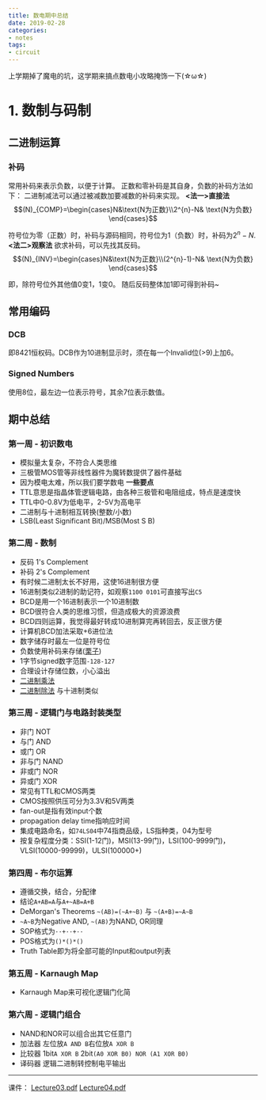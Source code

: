 ```yaml
---
title: 数电期中总结
date: 2019-02-28
categories:
- notes
tags:
- circuit
---
```

上学期掉了魔电的坑，这学期来搞点数电小攻略掩饰一下(☆ω☆)


<!--more-->

# 1. 数制与码制
## 二进制运算
### 补码
常用补码来表示负数，以便于计算。
正数和零补码是其自身，负数的补码方法如下：
二进制减法可以通过被减数加要减数的补码来实现。
**<法一>直接法**
$$(N)_{COMP}=\begin{cases}N&\text{N为正数}\\2^{n}-N& \text{N为负数} \end{cases}$$

符号位为零（正数）时，补码与源码相同，符号位为1（负数）时，补码为$2^{n}-N$.
**<法二>观察法**
欲求补码，可以先找其反码。
$$(N)_{INV}=\begin{cases}N&\text{N为正数}\\(2^{n}-1)-N& \text{N为负数} \end{cases}$$

即，除符号位外其他值0变1，1变0。
随后反码整体加1即可得到补码~

## 常用编码
### DCB
即8421恒权码。DCB作为10进制显示时，须在每一个Invalid位(>9)上加6。

### Signed Numbers
使用8位，最左边一位表示符号，其余7位表示数值。


## 期中总结
### 第一周 - 初识数电
 - 模拟量太复杂，不符合人类思维
 - 三极管MOS管等非线性器件为魔转数提供了器件基础
 - 因为模电太难，所以我们要学数电
**一些要点**
 - TTL意思是指晶体管逻辑电路，由各种三极管和电阻组成，特点是速度快
 - TTL中0-0.8V为低电平，2-5V为高电平
 - 二进制与十进制相互转换(整数/小数)
 - LSB(Least Significant Bit)/MSB(Most S B)

### 第二周 - 数制
 - 反码 1's Complement
 - 补码 2's Complement
 - 有时候二进制太长不好用，这使16进制很方便
 - 16进制类似2进制的助记符，如观察`1100 0101`可直接写出`C5`
 - BCD是用一个16进制表示一个10进制数
 - BCD很符合人类的思维习惯，但造成极大的资源浪费
 - BCD四则运算，我觉得最好转成10进制算完再转回去，反正很方便
 - 计算机BCD加法采取+6进位法
 - 数字储存时最左一位是符号位
 - 负数使用补码来存储([栗子][1])
 - 1字节signed数字范围`-128-127`
 - 合理设计存储位数，小心溢出
 - [二进制乘法](https://zhidao.baidu.com/question/293829485.html)
 - [二进制除法](https://zhidao.baidu.com/question/304091753926723564.html) 与十进制类似

### 第三周 - 逻辑门与电路封装类型
 - 非门 NOT
 - 与门 AND
 - 或门 OR
 - 非与门 NAND
 - 非或门 NOR
 - 异或门 XOR
 - 常见有TTL和CMOS两类
 - CMOS按照供压可分为3.3V和5V两类
 - fan-out是指有效input个数
 - propagation delay time指响应时间
 - 集成电路命名，如`74LS04`中74指商品级，LS指种类，04为型号
 - 按复杂程度分类：SSI(1-12门)，MSI(13-99门)，LSI(100-9999门)，VLSI(10000-99999)，ULSI(100000+)

### 第四周 - 布尔运算
 - 遵循交换，结合，分配律
 - 结论`A+AB=A`与`A+~AB=A+B`
 - DeMorgan's Theorems `~(AB)=(~A+~B)` 与 `~(A+B)=~A~B`
 - `~A~B`为Negative AND, `~(AB)`为NAND, OR同理
 - SOP格式为`··+··+··`
 - POS格式为`()*()*()`
 - Truth Table即为将全部可能的Input和output列表

### 第五周 - Karnaugh Map
 - Karnaugh Map来可视化逻辑门化简

### 第六周 - 逻辑门组合
 - NAND和NOR可以组合出其它任意门
 - 加法器 左位放`A AND B`右位放`A XOR B`
 - 比较器 1bit`A XOR B` 2bit`(A0 XOR B0) NOR (A1 XOR B0)`
 - 译码器 逻辑二进制转控制电平输出

------------
课件：
[Lecture03.pdf][2]
[Lecture04.pdf][3]


  [1]: https://zhidao.baidu.com/question/1692306348989800588.html
  [2]: https://www.eee.dog/usr/uploads/2019/02/1948813444.pdf
  [3]: https://www.eee.dog/usr/uploads/2019/02/20970449.pdf